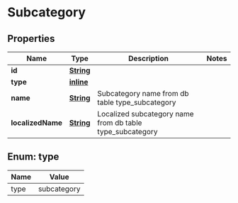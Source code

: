 
# Subcategory

## Properties
Name | Type | Description | Notes
------------ | ------------- | ------------- | -------------
**id** | [**String**](String.md) |  | 
**type** | [**inline**](#Type) |  | 
**name** | [**String**](String.md) | Subcategory name from db table type_subcategory | 
**localizedName** | [**String**](String.md) | Localized subcategory name from db table type_subcategory | 


<a name="Type"></a>
## Enum: type
Name | Value
---- | -----
type | subcategory



